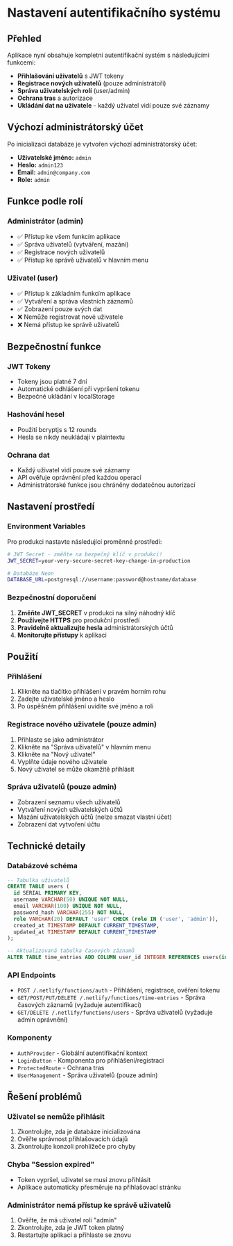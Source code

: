 # Nastavení autentifikačního systému

## Přehled

Aplikace nyní obsahuje kompletní autentifikační systém s následujícími funkcemi:

- **Přihlašování uživatelů** s JWT tokeny
- **Registrace nových uživatelů** (pouze administrátoři)
- **Správa uživatelských rolí** (user/admin)
- **Ochrana tras** a autorizace
- **Ukládání dat na uživatele** - každý uživatel vidí pouze své záznamy

## Výchozí administrátorský účet

Po inicializaci databáze je vytvořen výchozí administrátorský účet:

- **Uživatelské jméno:** `admin`
- **Heslo:** `admin123`
- **Email:** `admin@company.com`
- **Role:** `admin`

## Funkce podle rolí

### Administrátor (admin)
- ✅ Přístup ke všem funkcím aplikace
- ✅ Správa uživatelů (vytváření, mazání)
- ✅ Registrace nových uživatelů
- ✅ Přístup ke správě uživatelů v hlavním menu

### Uživatel (user)
- ✅ Přístup k základním funkcím aplikace
- ✅ Vytváření a správa vlastních záznamů
- ✅ Zobrazení pouze svých dat
- ❌ Nemůže registrovat nové uživatele
- ❌ Nemá přístup ke správě uživatelů

## Bezpečnostní funkce

### JWT Tokeny
- Tokeny jsou platné 7 dní
- Automatické odhlášení při vypršení tokenu
- Bezpečné ukládání v localStorage

### Hashování hesel
- Použití bcryptjs s 12 rounds
- Hesla se nikdy neukládají v plaintextu

### Ochrana dat
- Každý uživatel vidí pouze své záznamy
- API ověřuje oprávnění před každou operací
- Administrátorské funkce jsou chráněny dodatečnou autorizací

## Nastavení prostředí

### Environment Variables

Pro produkci nastavte následující proměnné prostředí:

```bash
# JWT Secret - změňte na bezpečný klíč v produkci!
JWT_SECRET=your-very-secure-secret-key-change-in-production

# Databáze Neon
DATABASE_URL=postgresql://username:password@hostname/database
```

### Bezpečnostní doporučení

1. **Změňte JWT_SECRET** v produkci na silný náhodný klíč
2. **Používejte HTTPS** pro produkční prostředí
3. **Pravidelně aktualizujte hesla** administrátorských účtů
4. **Monitorujte přístupy** k aplikaci

## Použití

### Přihlášení
1. Klikněte na tlačítko přihlášení v pravém horním rohu
2. Zadejte uživatelské jméno a heslo
3. Po úspěšném přihlášení uvidíte své jméno a roli

### Registrace nového uživatele (pouze admin)
1. Přihlaste se jako administrátor
2. Klikněte na "Správa uživatelů" v hlavním menu
3. Klikněte na "Nový uživatel"
4. Vyplňte údaje nového uživatele
5. Nový uživatel se může okamžitě přihlásit

### Správa uživatelů (pouze admin)
- Zobrazení seznamu všech uživatelů
- Vytváření nových uživatelských účtů
- Mazání uživatelských účtů (nelze smazat vlastní účet)
- Zobrazení dat vytvoření účtu

## Technické detaily

### Databázové schéma

```sql
-- Tabulka uživatelů
CREATE TABLE users (
  id SERIAL PRIMARY KEY,
  username VARCHAR(50) UNIQUE NOT NULL,
  email VARCHAR(100) UNIQUE NOT NULL,
  password_hash VARCHAR(255) NOT NULL,
  role VARCHAR(20) DEFAULT 'user' CHECK (role IN ('user', 'admin')),
  created_at TIMESTAMP DEFAULT CURRENT_TIMESTAMP,
  updated_at TIMESTAMP DEFAULT CURRENT_TIMESTAMP
);

-- Aktualizovaná tabulka časových záznamů
ALTER TABLE time_entries ADD COLUMN user_id INTEGER REFERENCES users(id) ON DELETE CASCADE;
```

### API Endpoints

- `POST /.netlify/functions/auth` - Přihlášení, registrace, ověření tokenu
- `GET/POST/PUT/DELETE /.netlify/functions/time-entries` - Správa časových záznamů (vyžaduje autentifikaci)
- `GET/DELETE /.netlify/functions/users` - Správa uživatelů (vyžaduje admin oprávnění)

### Komponenty

- `AuthProvider` - Globální autentifikační kontext
- `LoginButton` - Komponenta pro přihlášení/registraci
- `ProtectedRoute` - Ochrana tras
- `UserManagement` - Správa uživatelů (pouze admin)

## Řešení problémů

### Uživatel se nemůže přihlásit
1. Zkontrolujte, zda je databáze inicializována
2. Ověřte správnost přihlašovacích údajů
3. Zkontrolujte konzoli prohlížeče pro chyby

### Chyba "Session expired"
- Token vypršel, uživatel se musí znovu přihlásit
- Aplikace automaticky přesměruje na přihlašovací stránku

### Administrátor nemá přístup ke správě uživatelů
1. Ověřte, že má uživatel roli "admin"
2. Zkontrolujte, zda je JWT token platný
3. Restartujte aplikaci a přihlaste se znovu
